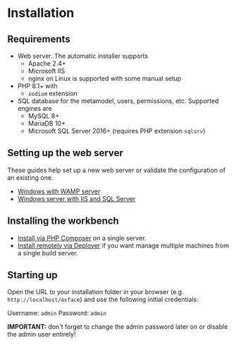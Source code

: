 # Installation

## Requirements

- Web server. The automatic installer supports
	- Apache 2.4+
	- Microsoft IIS
	- nginx on Linux is supported with some manual setup
- PHP 8.1+ with
	- `sodium` extension
- SQL database for the metamodel, users, permissions, etc. Supported engines are
	- MySQL 8+
	- MariaDB 10+
	- Microsoft SQL Server 2016+ (requires PHP extension `sqlsrv`)

## Setting up the web server

These guides help set up a new web server or validate the configuration of an existing one.

- [Windows with WAMP server](WAMP.md)
- [Windows server with IIS and SQL Server](IIS_with_SQL_Server.md)

## Installing the workbench

- [Install via PHP Composer](Install_via_Composer.md) on a single server.
- [Install remotely via Deployer](https://github.com/axenox/deployer/blob/1.x-dev/Docs/index.md) if you want manage multiple machines from a single build server.

## Starting up

Open the URL to your installation folder in your browser (e.g. `http://localhost/exface`) and use the following initial credentials:

Username: `admin`
Password: `admin`

**IMPORTANT:** don't forget to change the admin password later on or disable the admin user entirely!